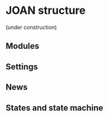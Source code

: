 # JOAN structure

(under construction)

## Modules

## Settings

## News

## States and state machine